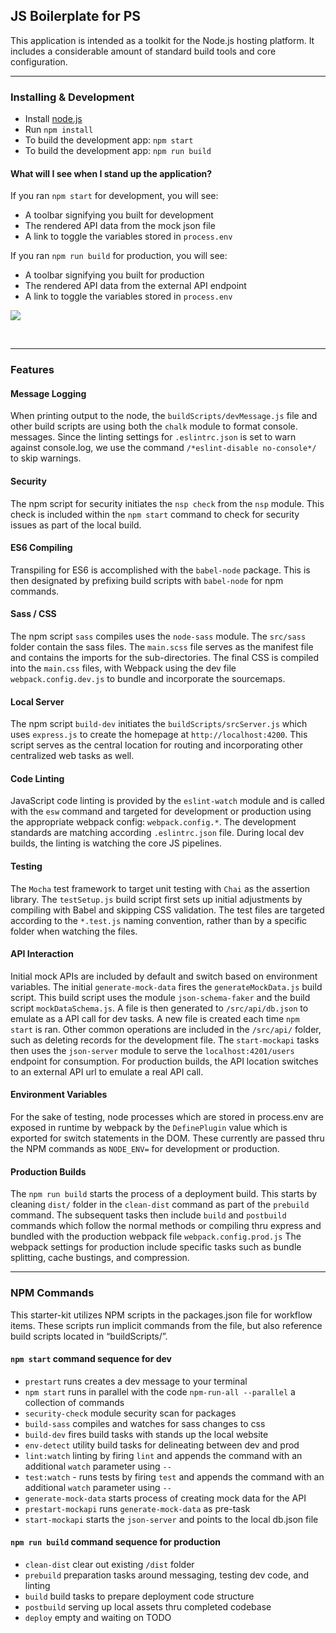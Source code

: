 ## JS Boilerplate for PS

This application is intended as a toolkit for the Node.js hosting platform. It includes a considerable amount of standard build tools and core configuration.  

<!-- v.2 August 31 -->

- - - - - - - - - - - - - - - - - - - - - - - - - - - - - - - - - - - - - - - - - - 

### Installing & Development  

- Install [node.js](https://nodejs.org)
- Run `npm install`
- To build the development app: `npm start`
- To build the development app: `npm run build`

#### What will I see when I stand up the application?

If you ran `npm start` for development, you will see:

- A toolbar signifying you built for development 
- The rendered API data from the mock json file
- A link to toggle the variables stored in `process.env` 

If you ran `npm run build` for production, you will see:

- A toolbar signifying you built for production 
- The rendered API data from the external API endpoint
- A link to toggle the variables stored in `process.env` 

![](http://content.screencast.com/users/BedimStudios/folders/Jing/media/d089516e-bfe7-4e80-8df5-88b55bbebc33/00002440.png "")

<br>

- - - - - - - - - - - - - - - - - - - - - - - - - - - - - - - - - - - - - - - - - - 

### Features
 
#### Message Logging 

When printing output to the node, the `buildScripts/devMessage.js` file and other build scripts are using both the `chalk` module to format console. messages. Since the linting settings for `.eslintrc.json` is set to warn against console.log, we use the command `/*eslint-disable no-console*/` to skip warnings. 

#### Security 

The npm script for security initiates the `nsp check` from the `nsp` module. This check is included within the `npm start` command to check for security issues as part of the local build. 

#### ES6 Compiling 

Transpiling for ES6 is accomplished with the `babel-node` package. This is then designated by prefixing build scripts with `babel-node` for npm commands. 

#### Sass / CSS 

The npm script `sass` compiles uses the `node-sass` module. The `src/sass` folder contain the sass files. The `main.scss` file serves as the manifest file and contains the imports for the sub-directories.  The final CSS is compiled into the `main.css` files, with Webpack using the dev file `webpack.config.dev.js` to bundle and incorporate the sourcemaps. 

#### Local Server

The npm script `build-dev` initiates the `buildScripts/srcServer.js` which uses `express.js` to create the homepage at `http://localhost:4200`. This script serves as the central location for routing and incorporating other centralized web tasks as well.   

#### Code Linting 

JavaScript code linting is provided by the `eslint-watch` module and is called with the `esw` command and targeted for development or production using the appropriate webpack config: `webpack.config.*`. The development standards are matching according `.eslintrc.json` file. During local dev builds, the linting is watching the core JS pipelines. 

#### Testing

The `Mocha` test framework to target unit testing with `Chai` as the assertion library. The `testSetup.js` build script first sets up initial adjustments by compiling with Babel and skipping CSS validation. The test files are targeted according to the `*.test.js` naming convention, rather than by a specific folder when watching the files. 

#### API Interaction 

Initial mock APIs are included by default and switch based on environment variables. The initial `generate-mock-data` fires the `generateMockData.js` build script. This build script uses the module `json-schema-faker` and the build script `mockDataSchema.js`. A file is then generated to `/src/api/db.json` to emulate as a API call for dev tasks. A new file is created each time `npm start` is ran. Other common operations are included in the `/src/api/` folder, such as deleting records for the development file. The `start-mockapi` tasks then uses the `json-server` module to serve the `localhost:4201/users` endpoint for consumption. For production builds, the API location switches to an external API url to emulate a real API call. 

#### Environment Variables 

For the sake of testing, node processes which are stored in process.env are exposed in runtime by webpack by the `DefinePlugin` value which is exported for switch statements in the DOM. These currently are passed thru the NPM commands as `NODE_ENV=` for development or production.

#### Production Builds

The `npm run build` starts the process of a deployment build. This starts by cleaning `dist/` folder in the `clean-dist` command as part of the `prebuild` command. The subsequent tasks then include `build` and `postbuild` commands which follow the normal methods or compiling thru express and bundled with the production webpack file `webpack.config.prod.js` The webpack settings for production include specific tasks such as bundle splitting, cache bustings, and compression. 


- - - - - - - - - - - - - - - - - - - - - - - - - - - - - - - - - - - - - - - - - - 


### NPM Commands

This starter-kit utilizes NPM scripts in the packages.json file for workflow items. These scripts run implicit commands from the file, but also reference build scripts located in “buildScripts/”. 

#### `npm start` command sequence for dev

- `prestart` runs creates a dev message to your terminal
- `npm start`  runs in parallel with the code `npm-run-all --parallel` a collection of commands
- `security-check` module security scan for packages
- `build-sass` compiles and watches for sass changes to css 
- `build-dev` fires build tasks with stands up the local website
- `env-detect` utility build tasks for delineating between dev and prod
- `lint:watch` linting by firing `lint` and appends the command with an additional `watch` parameter using `--`  
- `test:watch` - runs tests by firing `test` and appends the command with an additional `watch` parameter using `--`  
- `generate-mock-data` starts process of creating mock data for the API
- `prestart-mockapi` runs `generate-mock-data` as pre-task 
- `start-mockapi` starts the `json-server` and points to the local db.json file


#### `npm run build` command sequence for production

- `clean-dist` clear out existing `/dist` folder 
- `prebuild` preparation tasks around messaging, testing dev code, and linting
- `build` build tasks to prepare deployment code structure
- `postbuild` serving up local assets thru completed codebase 
- `deploy` empty and waiting on TODO


